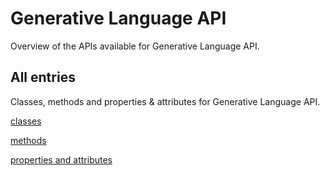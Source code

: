 [
This is a templated file. Adding content to this file may result in it being
reverted. Instead, if you want to place additional content, create an
"overview_content.md" file in `docs/` directory. The Sphinx tool will
pick up on the content and merge the content.
]: #

# Generative Language API

Overview of the APIs available for Generative Language API.

## All entries

Classes, methods and properties & attributes for
Generative Language API.

[classes](https://cloud.google.com/python/docs/reference/generativelanguage/latest/summary_class.html)

[methods](https://cloud.google.com/python/docs/reference/generativelanguage/latest/summary_method.html)

[properties and
attributes](https://cloud.google.com/python/docs/reference/generativelanguage/latest/summary_property.html)
